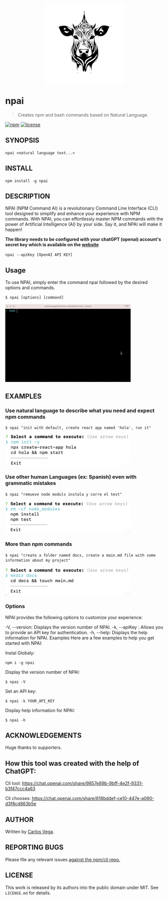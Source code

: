<div style="display: flex; justify-content: center;" align="center">
    <img src="./assets/logo.png" width="50%">
</div>

<div class="oranda-hide">

# npai

</div>

> Creates npm and bash commands based on Natural Language.

[![npm](https://img.shields.io/npm/v/npai.svg)](https://npm.im/npai) [![license](https://img.shields.io/npm/l/npai.svg)](https://npm.im/npai)


## SYNOPSIS

`npai <natural language text...>`


## INSTALL

`npm install -g npai`

## DESCRIPTION

NPAI (NPM Command AI) is a revolutionary Command Line Interface (CLI) tool designed to simplify and enhance your experience with NPM commands. With NPAI, you can effortlessly master NPM commands with the power of Artificial Intelligence (AI) by your side. Say it, and NPAI will make it happen!

**The library needs to be configured with your chatGPT (openai) account's secret key which is available on the [website](https://platform.openai.com/account/api-keys)**

``npai --apiKey [OpenAI API KEY]``


## Usage
To use NPAI, simply enter the command npai followed by the desired options and commands.

```
$ npai [options] [command]
```

<div>
    <img src="./assets/demo.gif" width="400px">
</div>

## EXAMPLES

### Use natural language to describe what you need and expect npm commands

```
$ npai "init with default, create react app named 'hola', run it"
```

<div>
    <img src="./assets/ex_1.png" width="400px">
</div>

### Use other human Languages (ex: Spanish) even with grammatic mistakes

```
$ npai "remueve node moduls instala y corre el test"
```

<div>
    <img src="./assets/ex_2.png" width="400px">
</div>

### More than npm commands

```
$ npai "create a folder named docs, create a main.md file with some information about my project"
```

<div>
    <img src="./assets/ex_3.png" width="400px">
</div>

### Options
NPAI provides the following options to customize your experience:

-V, --version: Displays the version number of NPAI.
-k, --apiKey <apiKey>: Allows you to provide an API key for authentication.
-h, --help: Displays the help information for NPAI.
Examples
Here are a few examples to help you get started with NPAI:

Instal Globaly:
```
npm i -g npai
```

Display the version number of NPAI:
```
$ npai -V
```

Set an API key:

```
$ npai -k YOUR_API_KEY
```

Display help information for NPAI:

```
$ npai -h
```

## ACKNOWLEDGEMENTS

Huge thanks to supporters.

## How this tool was created with the help of ChatGPT:

Cli tool: https://chat.openai.com/share/9857e89b-9bff-4e2f-9331-b3f47ccc4a63

Cli chooses: https://chat.openai.com/share/818bddef-ce10-447e-a090-d3f8cd863b5e

## AUTHOR

Written by [Carlos Vega](https://github.com/carlosvega20).

## REPORTING BUGS

Please file any relevant issues [against the npm/cli repo.](https://github.com/npm/cli)

## LICENSE

This work is released by its authors into the public domain under MIT. See `LICENSE.md` for details.
